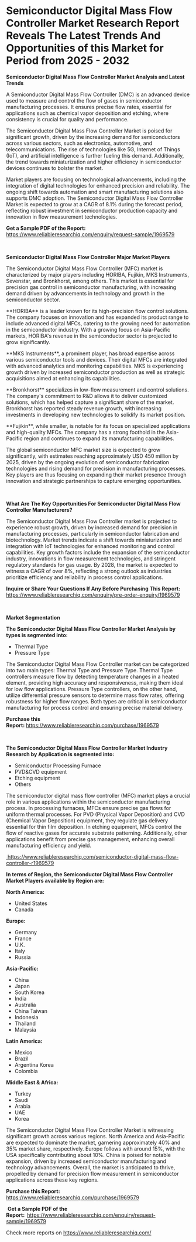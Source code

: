 <p><h1>Semiconductor Digital Mass Flow Controller Market Research Report Reveals The Latest Trends And Opportunities of this Market for Period from 2025 - 2032</h1></p><p><strong>Semiconductor Digital Mass Flow Controller Market Analysis and Latest Trends</strong></p>
<p><p>A Semiconductor Digital Mass Flow Controller (DMC) is an advanced device used to measure and control the flow of gases in semiconductor manufacturing processes. It ensures precise flow rates, essential for applications such as chemical vapor deposition and etching, where consistency is crucial for quality and performance.</p><p>The Semiconductor Digital Mass Flow Controller Market is poised for significant growth, driven by the increasing demand for semiconductors across various sectors, such as electronics, automotive, and telecommunications. The rise of technologies like 5G, Internet of Things (IoT), and artificial intelligence is further fueling this demand. Additionally, the trend towards miniaturization and higher efficiency in semiconductor devices continues to bolster the market.</p><p>Market players are focusing on technological advancements, including the integration of digital technologies for enhanced precision and reliability. The ongoing shift towards automation and smart manufacturing solutions also supports DMC adoption. The Semiconductor Digital Mass Flow Controller Market is expected to grow at a CAGR of 8.1% during the forecast period, reflecting robust investment in semiconductor production capacity and innovation in flow measurement technologies.</p></p>
<p><strong>Get a Sample PDF of the Report:&nbsp;</strong> <a href="https://www.reliableresearchiq.com/enquiry/request-sample/1969579?utm_campaign=2947&utm_medium=2&utm_source=Github&utm_content=ia&utm_term=07042025&utm_id=semiconductor-digital-mass-flow-controller">https://www.reliableresearchiq.com/enquiry/request-sample/1969579</a></p>
<p>&nbsp;</p>
<p><strong>Semiconductor Digital Mass Flow Controller Major Market Players</strong></p>
<p><p>The Semiconductor Digital Mass Flow Controller (MFC) market is characterized by major players including HORIBA, Fujikin, MKS Instruments, Sevenstar, and Bronkhorst, among others. This market is essential for precision gas control in semiconductor manufacturing, with increasing demand driven by advancements in technology and growth in the semiconductor sector.</p><p>**HORIBA** is a leader known for its high-precision flow control solutions. The company focuses on innovation and has expanded its product range to include advanced digital MFCs, catering to the growing need for automation in the semiconductor industry. With a growing focus on Asia-Pacific markets, HORIBA's revenue in the semiconductor sector is projected to grow significantly.</p><p>**MKS Instruments**, a prominent player, has broad expertise across various semiconductor tools and devices. Their digital MFCs are integrated with advanced analytics and monitoring capabilities. MKS is experiencing growth driven by increased semiconductor production as well as strategic acquisitions aimed at enhancing its capabilities.</p><p>**Bronkhorst** specializes in low-flow measurement and control solutions. The company's commitment to R&D allows it to deliver customized solutions, which has helped capture a significant share of the market. Bronkhorst has reported steady revenue growth, with increasing investments in developing new technologies to solidify its market position.</p><p>**Fujikin**, while smaller, is notable for its focus on specialized applications and high-quality MFCs. The company has a strong foothold in the Asia-Pacific region and continues to expand its manufacturing capabilities.</p><p>The global semiconductor MFC market size is expected to grow significantly, with estimates reaching approximately USD 450 million by 2025, driven by the ongoing evolution of semiconductor fabrication technologies and rising demand for precision in manufacturing processes. Key players are thus focusing on expanding their market presence through innovation and strategic partnerships to capture emerging opportunities.</p></p>
<p>&nbsp;</p>
<p><strong>What Are The Key Opportunities For Semiconductor Digital Mass Flow Controller Manufacturers?</strong></p>
<p><p>The Semiconductor Digital Mass Flow Controller market is projected to experience robust growth, driven by increased demand for precision in manufacturing processes, particularly in semiconductor fabrication and biotechnology. Market trends indicate a shift towards miniaturization and integration with IoT technologies for enhanced monitoring and control capabilities. Key growth factors include the expansion of the semiconductor industry, innovations in flow measurement technologies, and stringent regulatory standards for gas usage. By 2028, the market is expected to witness a CAGR of over 8%, reflecting a strong outlook as industries prioritize efficiency and reliability in process control applications.</p></p>
<p><strong>Inquire or Share Your Questions If Any Before Purchasing This Report:</strong> <a href="https://www.reliableresearchiq.com/enquiry/pre-order-enquiry/1969579?utm_campaign=2947&utm_medium=2&utm_source=Github&utm_content=ia&utm_term=07042025&utm_id=semiconductor-digital-mass-flow-controller">https://www.reliableresearchiq.com/enquiry/pre-order-enquiry/1969579</a></p>
<p>&nbsp;</p>
<p><strong>Market Segmentation</strong></p>
<p><strong>The Semiconductor Digital Mass Flow Controller Market Analysis by types is segmented into:</strong></p>
<p><ul><li>Thermal Type</li><li>Pressure Type</li></ul></p>
<p><p>The Semiconductor Digital Mass Flow Controller market can be categorized into two main types: Thermal Type and Pressure Type. Thermal Type controllers measure flow by detecting temperature changes in a heated element, providing high accuracy and responsiveness, making them ideal for low flow applications. Pressure Type controllers, on the other hand, utilize differential pressure sensors to determine mass flow rates, offering robustness for higher flow ranges. Both types are critical in semiconductor manufacturing for process control and ensuring precise material delivery.</p></p>
<p><strong>Purchase this Report:&nbsp;</strong><a href="https://www.reliableresearchiq.com/purchase/1969579?utm_campaign=2947&utm_medium=2&utm_source=Github&utm_content=ia&utm_term=07042025&utm_id=semiconductor-digital-mass-flow-controller">https://www.reliableresearchiq.com/purchase/1969579</a></p>
<p>&nbsp;</p>
<p><strong>The Semiconductor Digital Mass Flow Controller Market Industry Research by Application is segmented into:</strong></p>
<p><ul><li>Semiconductor Processing Furnace</li><li>PVD&CVD equipment</li><li>Etching equipment</li><li>Others</li></ul></p>
<p><p>The semiconductor digital mass flow controller (MFC) market plays a crucial role in various applications within the semiconductor manufacturing process. In processing furnaces, MFCs ensure precise gas flows for uniform thermal processes. For PVD (Physical Vapor Deposition) and CVD (Chemical Vapor Deposition) equipment, they regulate gas delivery essential for thin film deposition. In etching equipment, MFCs control the flow of reactive gases for accurate substrate patterning. Additionally, other applications benefit from precise gas management, enhancing overall manufacturing efficiency and yield.</p></p>
<p><a href="https://www.reliableresearchiq.com/semiconductor-digital-mass-flow-controller-r1969579?utm_campaign=2947&utm_medium=2&utm_source=Github&utm_content=ia&utm_term=07042025&utm_id=semiconductor-digital-mass-flow-controller">&nbsp;https://www.reliableresearchiq.com/semiconductor-digital-mass-flow-controller-r1969579</a></p>
<p><strong>In terms of Region, the Semiconductor Digital Mass Flow Controller Market Players available by Region are:</strong></p>
<p>
    <p> <strong> North America: </strong>
        <ul>
            <li>United States</li>
            <li>Canada</li>
        </ul>
        </p> 
    <p> <strong> Europe: </strong>
        <ul>
            <li>Germany</li>
            <li>France</li>
            <li>U.K.</li>
            <li>Italy</li>
            <li>Russia</li>
        </ul>
        </p> 
    <p> <strong> Asia-Pacific: </strong>
        <ul>
            <li>China</li>
            <li>Japan</li>
            <li>South Korea</li>
            <li>India</li>
            <li>Australia</li>
            <li>China Taiwan</li>
            <li>Indonesia</li>
            <li>Thailand</li>
            <li>Malaysia</li>
        </ul>
        </p> 
    <p> <strong> Latin America: </strong>
        <ul>
            <li>Mexico</li>
            <li>Brazil</li>
            <li>Argentina Korea</li>
            <li>Colombia</li>
        </ul>
        </p> 
    <p> <strong> Middle East & Africa: </strong>
        <ul>
            <li>Turkey</li>
            <li>Saudi</li>
            <li>Arabia</li>
            <li>UAE</li>
            <li>Korea</li>
        </ul>
    </p>
    </p>
<p><p>The Semiconductor Digital Mass Flow Controller Market is witnessing significant growth across various regions. North America and Asia-Pacific are expected to dominate the market, garnering approximately 40% and 35% market share, respectively. Europe follows with around 15%, with the USA specifically contributing about 10%. China is poised for notable expansion, driven by increased semiconductor manufacturing and technology advancements. Overall, the market is anticipated to thrive, propelled by demand for precision flow measurement in semiconductor applications across these key regions.</p></p>
<p><strong>Purchase this Report: </strong><a href="https://www.reliableresearchiq.com/purchase/1969579?utm_campaign=2947&utm_medium=2&utm_source=Github&utm_content=ia&utm_term=07042025&utm_id=semiconductor-digital-mass-flow-controller">https://www.reliableresearchiq.com/purchase/1969579</a></p>
<p>&nbsp;<strong>Get a Sample PDF of the Report:&nbsp;&nbsp;</strong><a href="https://www.reliableresearchiq.com/enquiry/request-sample/1969579?utm_campaign=2947&utm_medium=2&utm_source=Github&utm_content=ia&utm_term=07042025&utm_id=semiconductor-digital-mass-flow-controller">https://www.reliableresearchiq.com/enquiry/request-sample/1969579</a></p>
<p><strong></strong></p>
<p>Check more reports on <a href="https://www.reliableresearchiq.com/?utm_campaign=2947&utm_medium=2&utm_source=Github&utm_content=ia&utm_term=07042025&utm_id=semiconductor-digital-mass-flow-controller">https://www.reliableresearchiq.com/</a></p>